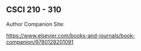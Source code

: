 ## CSCI 210 - 310
Author Companion Site:

https://www.elsevier.com/books-and-journals/book-companion/9780128201091

